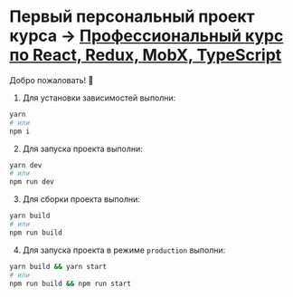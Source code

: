 # Первый персональный проект курса → [Профессиональный курс по React, Redux, MobX, TypeScript](https://lectrum.io/course/react-redux?utm_medium=referral&utm_source=gitlab-weather&utm_campaign=rtx)

Добро пожаловать! 🚀

1. Для установки зависимостей выполни:

```sh
yarn
# или
npm i
```

2. Для запуска проекта выполни:

```sh
yarn dev
# или
npm run dev
```

3. Для сборки проекта выполни:

```sh
yarn build
# или
npm run build
```

4. Для запуска проекта в режиме `production` выполни:

```sh
yarn build && yarn start  
# или
npm run build && npm run start
```
